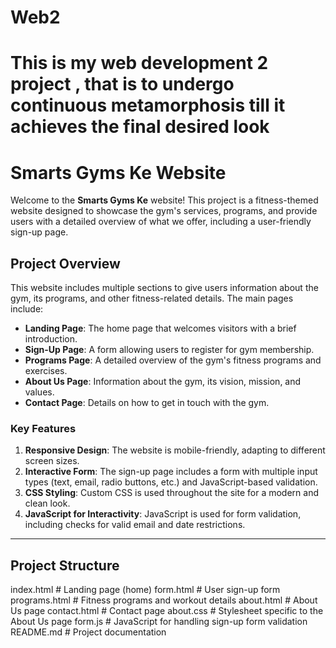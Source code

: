 # Web2
# This is my web development 2 project , that is to undergo continuous metamorphosis till it achieves the final desired look
# Smarts Gyms Ke Website

Welcome to the **Smarts Gyms Ke** website! This project is a fitness-themed website designed to showcase the gym's services, programs, and provide users with a detailed overview of what we offer, including a user-friendly sign-up page.

## Project Overview

This website includes multiple sections to give users information about the gym, its programs, and other fitness-related details. The main pages include:

- **Landing Page**: The home page that welcomes visitors with a brief introduction.
- **Sign-Up Page**: A form allowing users to register for gym membership.
- **Programs Page**: A detailed overview of the gym's fitness programs and exercises.
- **About Us Page**: Information about the gym, its vision, mission, and values.
- **Contact Page**: Details on how to get in touch with the gym.

### Key Features

1. **Responsive Design**: The website is mobile-friendly, adapting to different screen sizes.
2. **Interactive Form**: The sign-up page includes a form with multiple input types (text, email, radio buttons, etc.) and JavaScript-based validation.
3. **CSS Styling**: Custom CSS is used throughout the site for a modern and clean look.
4. **JavaScript for Interactivity**: JavaScript is used for form validation, including checks for valid email and date restrictions.

---

## Project Structure

 index.html            # Landing page (home)
 form.html             # User sign-up form
 programs.html         # Fitness programs and workout details
about.html            # About Us page
 contact.html          # Contact page
 about.css             # Stylesheet specific to the About Us page
 form.js               # JavaScript for handling sign-up form validation
 README.md             # Project documentation

# 
